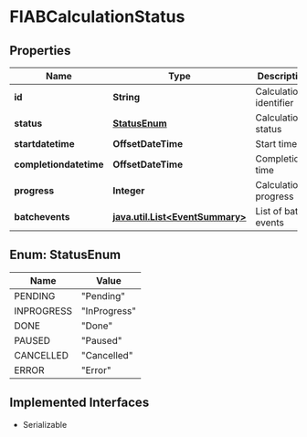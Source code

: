 

# FIABCalculationStatus


## Properties

Name | Type | Description | Notes
------------ | ------------- | ------------- | -------------
**id** | **String** | Calculation&#39;s identifier |  [optional]
**status** | [**StatusEnum**](#StatusEnum) | Calculation&#39;s status |  [optional]
**startdatetime** | **OffsetDateTime** | Start time |  [optional]
**completiondatetime** | **OffsetDateTime** | Completion time |  [optional]
**progress** | **Integer** | Calculation&#39;s progress |  [optional]
**batchevents** | [**java.util.List&lt;EventSummary&gt;**](EventSummary.md) | List of batch events |  [optional]



## Enum: StatusEnum

Name | Value
---- | -----
PENDING | &quot;Pending&quot;
INPROGRESS | &quot;InProgress&quot;
DONE | &quot;Done&quot;
PAUSED | &quot;Paused&quot;
CANCELLED | &quot;Cancelled&quot;
ERROR | &quot;Error&quot;


## Implemented Interfaces

* Serializable


